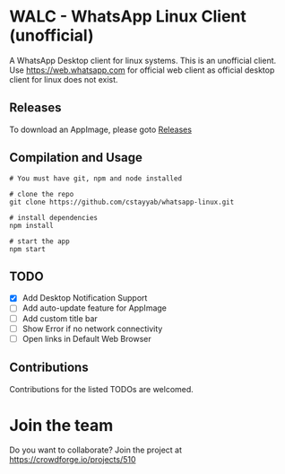 # WALC - WhatsApp Linux Client (unofficial)
A WhatsApp Desktop client for linux systems. This is an unofficial client. Use https://web.whatsapp.com for official web client as official desktop client for linux does not exist.

## Releases
To download an AppImage, please goto [Releases](https://github.com/cstayyab/whatsapp-linux/releases)

## Compilation and Usage

```
# You must have git, npm and node installed

# clone the repo
git clone https://github.com/cstayyab/whatsapp-linux.git

# install dependencies
npm install

# start the app
npm start

```

## TODO
- [x] Add Desktop Notification Support
- [ ] Add auto-update feature for AppImage
- [ ] Add custom title bar
- [ ] Show Error if no network connectivity
- [ ] Open links in Default Web Browser

## Contributions
Contributions for the listed TODOs are welcomed.

 # Join the team 
 Do you want to collaborate? Join the project at https://crowdforge.io/projects/510
